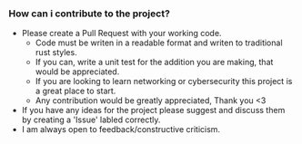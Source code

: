  ### How can i contribute to the project?
   - Please create a Pull Request with your working code.
      - Code must be writen in a readable format and writen to traditional rust styles.
      - If you can, write a unit test for the addition you are making, that would be appreciated.
      - If you are looking to learn networking or cybersecurity this project is a great place to start.
      - Any contribution would be greatly appreciated, Thank you <3
   - If you have any ideas for the project please suggest and discuss them by creating a 'Issue' labled correctly.
   - I am always open to feedback/constructive criticism.   
